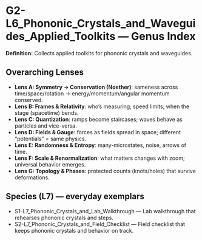 # G2-L6_Phononic_Crystals_and_Waveguides_Applied_Toolkits — Genus Index
**Definition:** Collects applied toolkits for phononic crystals and waveguides.

## Overarching Lenses

- **Lens A: Symmetry -> Conservation (Noether)**: sameness across time/space/rotation → energy/momentum/angular momentum conserved.
- **Lens B: Frames & Relativity**: who’s measuring; speed limits; when the stage (spacetime) bends.
- **Lens C: Quantization**: ramps become staircases; waves behave as particles and vice-versa.
- **Lens D: Fields & Gauge**: forces as fields spread in space; different “potentials” = same physics.
- **Lens E: Randomness & Entropy**: many-microstates, noise, arrows of time.
- **Lens F: Scale & Renormalization**: what matters changes with zoom; universal behavior emerges.
- **Lens G: Topology & Phases**: protected counts (knots/holes) that survive deformations.

## Species (L7) — everyday exemplars

- S1-L7_Phononic_Crystals_and_Lab_Walkthrough — Lab walkthrough that rehearses phononic crystals and steps.
- S2-L7_Phononic_Crystals_and_Field_Checklist — Field checklist that keeps phononic crystals and behavior on track.
